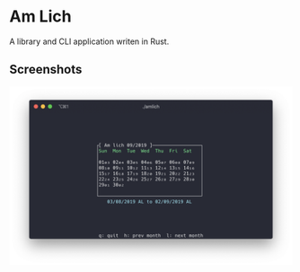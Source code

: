 # Am Lich

A library and CLI application writen in Rust.

## Screenshots

![Screenshot](./screenshots/screenshot.png)
